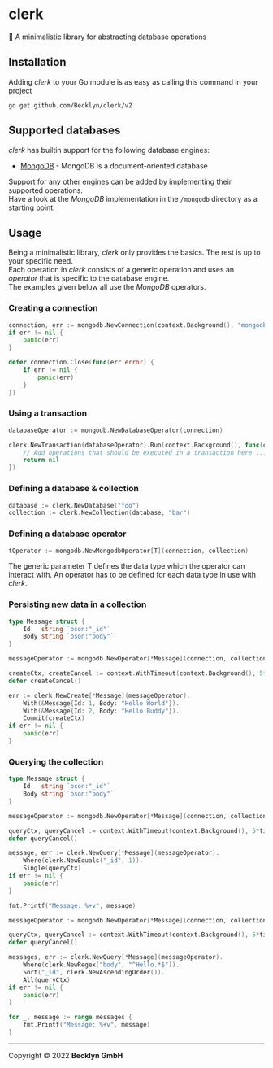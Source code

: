 # clerk

📒 A minimalistic library for abstracting database operations

## Installation

Adding *clerk* to your Go module is as easy as calling this command in your project

```shell
go get github.com/Becklyn/clerk/v2
```

## Supported databases

*clerk* has builtin support for the following database engines:

- [MongoDB](https://www.mongodb.com/) - MongoDB is a document-oriented database

Support for any other engines can be added by implementing their supported operations.  
Have a look at the *MongoDB* implementation in the `/mongodb` directory as a starting point.

## Usage

Being a minimalistic library, _clerk_ only provides the basics. The rest is up to your specific need.  
Each operation in *clerk* consists of a generic operation and uses an *operator* that is specific to the database engine.  
The examples given below all use the *MongoDB* operators.

### Creating a connection

```go
connection, err := mongodb.NewConnection(context.Background(), "mongodb://localhost:27017")
if err != nil {
	panic(err)
}

defer connection.Close(func(err error) {
	if err != nil {
		panic(err)
	}
})
```

### Using a transaction

```go
databaseOperator := mongodb.NewDatabaseOperator(connection)

clerk.NewTransaction(databaseOperator).Run(context.Background(), func(ctx context.Context) error {
    // Add operations that should be executed in a transaction here ...
    return nil
})
```

### Defining a database & collection

```go
database := clerk.NewDatabase("foo")
collection := clerk.NewCollection(database, "bar")
```

### Defining a database operator

```go
tOperator := mongodb.NewMongodbOperator[T](connection, collection)
```

The generic parameter T defines the data type which the operator can interact with.
An operator has to be defined for each data type in use with *clerk*.

### Persisting new data in a collection

```go
type Message struct {
    Id   string `bson:"_id"`
    Body string `bson:"body"`
}

messageOperator := mongodb.NewOperator[*Message](connection, collection)

createCtx, createCancel := context.WithTimeout(context.Background(), 5*time.Second)
defer createCancel()

err := clerk.NewCreate[*Message](messageOperator).
    With(&Message{Id: 1, Body: "Hello World"}).
    With(&Message{Id: 2, Body: "Hello Buddy"}).
    Commit(createCtx)
if err != nil {
    panic(err)
}
```

### Querying the collection

```go
type Message struct {
    Id   string `bson:"_id"`
    Body string `bson:"body"`
}

messageOperator := mongodb.NewOperator[*Message](connection, collection)

queryCtx, queryCancel := context.WithTimeout(context.Background(), 5*time.Second)
defer queryCancel()

message, err := clerk.NewQuery[*Message](messageOperator).
    Where(clerk.NewEquals("_id", 1)).
    Single(queryCtx)
if err != nil {
    panic(err)
}

fmt.Printf("Message: %+v", message)
```

```go
messageOperator := mongodb.NewOperator[*Message](connection, collection)

queryCtx, queryCancel := context.WithTimeout(context.Background(), 5*time.Second)
defer queryCancel()

messages, err := clerk.NewQuery[*Message](messageOperator).
    Where(clerk.NewRegex("body", "^Hello.*$")).
    Sort("_id", clerk.NewAscendingOrder()).
    All(queryCtx)
if err != nil {
    panic(err)
}

for _, message := range messages {
    fmt.Printf("Message: %+v", message)
}
```

---

Copyright © 2022 **Becklyn GmbH**
